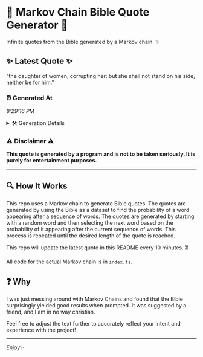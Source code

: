 # 📖 Markov Chain Bible Quote Generator 📖

Infinite quotes from the Bible generated by a Markov chain. ✨

## ✨ Latest Quote ✨
"the daughter of women, corrupting her: but she shall not stand on his side, neither be for him."

### ⏰ Generated At
*8:29:16 PM*

<details>
    <summary>🛠️ Generation Details</summary>
    <p>
        <strong>🌱 Seed:</strong> the<br>
        <strong>🔄 Iterations:</strong> 17<br>
        <strong>📜 Context History:</strong><br>[ the ]: daughter<br>[ the, daughter ]: of<br>[ the, daughter, of ]: women,<br>[ the, daughter, of, women, ]: corrupting<br>[ the, daughter, of, women,, corrupting ]: her:<br>[ the, daughter, of, women,, corrupting, her: ]: but<br>[ daughter, of, women,, corrupting, her:, but ]: she<br>[ of, women,, corrupting, her:, but, she ]: shall<br>[ women,, corrupting, her:, but, she, shall ]: not<br>[ corrupting, her:, but, she, shall, not ]: stand<br>[ her:, but, she, shall, not, stand ]: on<br>[ but, she, shall, not, stand, on ]: his<br>[ she, shall, not, stand, on, his ]: side,<br>[ shall, not, stand, on, his, side, ]: neither<br>[ not, stand, on, his, side,, neither ]: be<br>[ stand, on, his, side,, neither, be ]: for<br>[ on, his, side,, neither, be, for ]: him.<br>
    </p>
</details>

### ⚠️ Disclaimer ⚠️
**This quote is generated by a program and is not to be taken seriously. It is purely for entertainment purposes.**

---

## 🔍 How It Works

This repo uses a Markov chain to generate Bible quotes. The quotes are generated by using the Bible as a dataset to find the probability of a word appearing after a sequence of words. The quotes are generated by starting with a random word and then selecting the next word based on the probability of it appearing after the current sequence of words. This process is repeated until the desired length of the quote is reached.

This repo will update the latest quote in this README every 10 minutes. ⏳

All code for the actual Markov chain is in `index.ts`.

## ❓ Why

I was just messing around with Markov Chains and found that the Bible surprisingly yielded good results when prompted. 
It was suggested by a friend, and I am in no way christian.

Feel free to adjust the text further to accurately reflect your intent and experience with the project!

---

*Enjoy*✨
